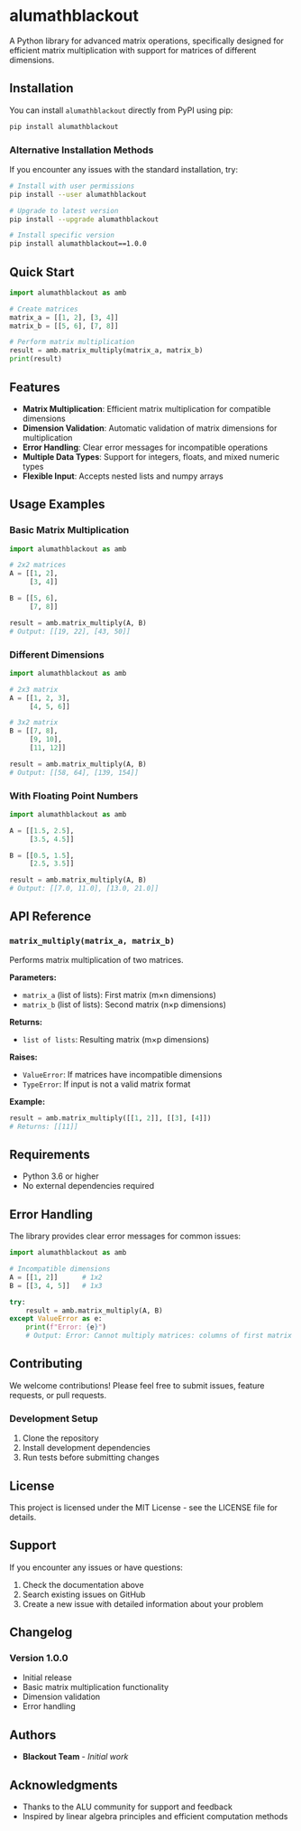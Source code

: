 # alumathblackout

A Python library for advanced matrix operations, specifically designed for efficient matrix multiplication with support for matrices of different dimensions.

## Installation

You can install `alumathblackout` directly from PyPI using pip:

```bash
pip install alumathblackout
```

### Alternative Installation Methods

If you encounter any issues with the standard installation, try:

```bash
# Install with user permissions
pip install --user alumathblackout

# Upgrade to latest version
pip install --upgrade alumathblackout

# Install specific version
pip install alumathblackout==1.0.0
```

## Quick Start

```python
import alumathblackout as amb

# Create matrices
matrix_a = [[1, 2], [3, 4]]
matrix_b = [[5, 6], [7, 8]]

# Perform matrix multiplication
result = amb.matrix_multiply(matrix_a, matrix_b)
print(result)
```

## Features

- **Matrix Multiplication**: Efficient matrix multiplication for compatible dimensions
- **Dimension Validation**: Automatic validation of matrix dimensions for multiplication
- **Error Handling**: Clear error messages for incompatible operations
- **Multiple Data Types**: Support for integers, floats, and mixed numeric types
- **Flexible Input**: Accepts nested lists and numpy arrays

## Usage Examples

### Basic Matrix Multiplication

```python
import alumathblackout as amb

# 2x2 matrices
A = [[1, 2], 
     [3, 4]]

B = [[5, 6], 
     [7, 8]]

result = amb.matrix_multiply(A, B)
# Output: [[19, 22], [43, 50]]
```

### Different Dimensions

```python
import alumathblackout as amb

# 2x3 matrix
A = [[1, 2, 3], 
     [4, 5, 6]]

# 3x2 matrix  
B = [[7, 8], 
     [9, 10], 
     [11, 12]]

result = amb.matrix_multiply(A, B)
# Output: [[58, 64], [139, 154]]
```

### With Floating Point Numbers

```python
import alumathblackout as amb

A = [[1.5, 2.5], 
     [3.5, 4.5]]

B = [[0.5, 1.5], 
     [2.5, 3.5]]

result = amb.matrix_multiply(A, B)
# Output: [[7.0, 11.0], [13.0, 21.0]]
```

## API Reference

### `matrix_multiply(matrix_a, matrix_b)`

Performs matrix multiplication of two matrices.

**Parameters:**
- `matrix_a` (list of lists): First matrix (m×n dimensions)
- `matrix_b` (list of lists): Second matrix (n×p dimensions)

**Returns:**
- `list of lists`: Resulting matrix (m×p dimensions)

**Raises:**
- `ValueError`: If matrices have incompatible dimensions
- `TypeError`: If input is not a valid matrix format

**Example:**
```python
result = amb.matrix_multiply([[1, 2]], [[3], [4]])
# Returns: [[11]]
```

## Requirements

- Python 3.6 or higher
- No external dependencies required

## Error Handling

The library provides clear error messages for common issues:

```python
import alumathblackout as amb

# Incompatible dimensions
A = [[1, 2]]      # 1x2
B = [[3, 4, 5]]   # 1x3

try:
    result = amb.matrix_multiply(A, B)
except ValueError as e:
    print(f"Error: {e}")
    # Output: Error: Cannot multiply matrices: columns of first matrix (2) must equal rows of second matrix (1)
```

## Contributing

We welcome contributions! Please feel free to submit issues, feature requests, or pull requests.

### Development Setup

1. Clone the repository
2. Install development dependencies
3. Run tests before submitting changes

## License

This project is licensed under the MIT License - see the LICENSE file for details.

## Support

If you encounter any issues or have questions:

1. Check the documentation above
2. Search existing issues on GitHub
3. Create a new issue with detailed information about your problem

## Changelog

### Version 1.0.0
- Initial release
- Basic matrix multiplication functionality
- Dimension validation
- Error handling

## Authors

- **Blackout Team** - *Initial work*

## Acknowledgments

- Thanks to the ALU community for support and feedback
- Inspired by linear algebra principles and efficient computation methods